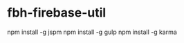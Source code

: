 fbh-firebase-util
=================================
npm install -g jspm
npm install -g gulp
npm install -g karma
